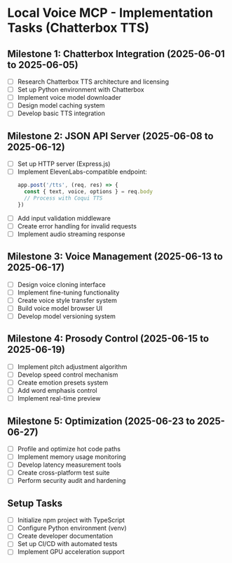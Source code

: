 # Local Voice MCP - Implementation Tasks (Chatterbox TTS)

## Milestone 1: Chatterbox Integration (2025-06-01 to 2025-06-05)
- [ ] Research Chatterbox TTS architecture and licensing
- [ ] Set up Python environment with Chatterbox
- [ ] Implement voice model downloader
- [ ] Design model caching system
- [ ] Develop basic TTS integration

## Milestone 2: JSON API Server (2025-06-08 to 2025-06-12)
- [ ] Set up HTTP server (Express.js)
- [ ] Implement ElevenLabs-compatible endpoint:
  ```ts
  app.post('/tts', (req, res) => {
    const { text, voice, options } = req.body
    // Process with Coqui TTS
  })
  ```
- [ ] Add input validation middleware
- [ ] Create error handling for invalid requests
- [ ] Implement audio streaming response

## Milestone 3: Voice Management (2025-06-13 to 2025-06-17)
- [ ] Design voice cloning interface
- [ ] Implement fine-tuning functionality
- [ ] Create voice style transfer system
- [ ] Build voice model browser UI
- [ ] Develop model versioning system

## Milestone 4: Prosody Control (2025-06-15 to 2025-06-19)
- [ ] Implement pitch adjustment algorithm
- [ ] Develop speed control mechanism
- [ ] Create emotion presets system
- [ ] Add word emphasis control
- [ ] Implement real-time preview

## Milestone 5: Optimization (2025-06-23 to 2025-06-27)
- [ ] Profile and optimize hot code paths
- [ ] Implement memory usage monitoring
- [ ] Develop latency measurement tools
- [ ] Create cross-platform test suite
- [ ] Perform security audit and hardening

## Setup Tasks
- [ ] Initialize npm project with TypeScript
- [ ] Configure Python environment (venv)
- [ ] Create developer documentation
- [ ] Set up CI/CD with automated tests
- [ ] Implement GPU acceleration support